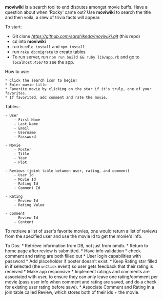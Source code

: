 **moviwiki** is a search tool to end disputes amongst movie buffs. Have a question about when 'Rocky' came out? Use **moviwiki** to search the title and then voila, a slew of trivia facts will appear.

To start:

* Git clone *https://github.com/sarahikeda/moviwiki.git* (this repo)
* cd into **moviwiki**
* run `bundle install` and `npm install`
* run `rake db:migrate` to create tables
* To run server, run `npm run build && ruby lib/app.rb` and go to `localhost:4567` to see the app.

How to use:

    * Click the search icon to begin!
    * Enter movie title
    * Favorite movie by clicking on the star if it's truly, one of your favorites.
    * If favorited, add comment and rate the movie.

Tables:

    - User
        - First Name
        - Last Name
        - Email
        - Username
        - Password

    - Movie
        - Poster
        - Title
        - Year
        - Plot

    - Reviews (joint table between user, rating, and comment)
        - User Id
        - Movie Id
        - Rating Id
        - Comment Id

    - Rating
        - Review Id
        - Rating Value

    - Comment
        - Review Id
        - Content

To retrieve a list of user's favorite movies, one would return a list of reviews from the specified user and use the movie id to get the movie's info.


To Dos:
    * Retrieve information from DB, not just from omdb.
    * Return to home page after review is submitted.
    * Have info validation
        * check comment and rating are both filled out
    * User login capabilities with password
    * Add placeholder if poster doesn't exist.
    * Keep Rating star filled in if selected (the `onClick` event) so user gets feedback that their rating is received
    * Make app responsive
    * Implement ratings and comments are associated with user, to ensure they can only leave one rating/comment per movie (pass user info when comment and rating are saved, and do a check for existing user rating before save).
    * Associate Comment and Rating in a join table called Review, which stores both of their ids + the movie.